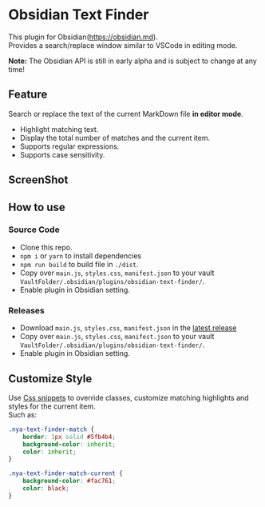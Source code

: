 # Obsidian Text Finder

This plugin for Obsidian(https://obsidian.md).  
Provides a search/replace window similar to VSCode in editing mode.

**Note:** The Obsidian API is still in early alpha and is subject to change at any time!

## Feature

Search or replace the text of the current MarkDown file **in editor mode**.

-   Highlight matching text.
-   Display the total number of matches and the current item.
-   Supports regular expressions.
-   Supports case sensitivity.

## ScreenShot

## How to use

### Source Code

-   Clone this repo.
-   `npm i` or `yarn` to install dependencies
-   `npm run build` to build file in `./dist`.
-   Copy over `main.js`, `styles.css`, `manifest.json` to your vault `VaultFolder/.obsidian/plugins/obsidian-text-finder/`.
-   Enable plugin in Obsidian setting.

### Releases

-   Download `main.js`, `styles.css`, `manifest.json` in the [latest release](https://github.com/nyable/obsidian-text-finder/releases/latest)
-   Copy over `main.js`, `styles.css`, `manifest.json` to your vault `VaultFolder/.obsidian/plugins/obsidian-text-finder/`.
-   Enable plugin in Obsidian setting.

## Customize Style

Use [Css snippets](https://help.obsidian.md/Extending+Obsidian/CSS+snippets) to override classes, customize matching highlights and styles for the current item.  
Such as:

```css
.nya-text-finder-match {
	border: 1px solid #5fb4b4;
	background-color: inherit;
	color: inherit;
}

.nya-text-finder-match-current {
	background-color: #fac761;
	color: black;
}
```

